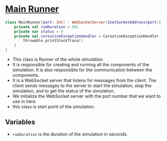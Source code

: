 # [Main Runner](https://github.com/MarsXan/fogSimulator/blob/version2/src/main/kotlin/com/fogsim/fog/MainRunner.kt)

```kotlin
class MainRunner(port: Int) : WebSocketServer(InetSocketAddress(port)) {
    private val runDuration = 60L
    private var status = 0
    private val coroutineExceptionHandler = CoroutineExceptionHandler { _, throwable ->
        throwable.printStackTrace()
    }
}
```
- This class is Runner of the whole simulation.
- It is responsible for creating and running all the components of the simulation. It is also responsible for the communication between the components. 
- It is a WebSocket server that listens for messages from the client. The client sends messages to the server to start the simulation, stop the simulation, and to get the status of the simulation. 
- We initialize the WebSocket server with the port number that we want to use in here.
- this class is start point of the simulation.

## Variables
- `runDuration` is the duration of the simulation in seconds.